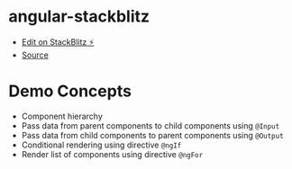 # angular-stackblitz

- [Edit on StackBlitz ⚡️](https://stackblitz.com/edit/angular-ivy-u5q8zb?file=README.md)
- [Source](https://angular.io/start)

# Demo Concepts

- Component hierarchy
- Pass data from parent components to child components using `@Input`
- Pass data from child components to parent components using `@Output`
- Conditional rendering using directive `@ngIf`
- Render list of components using directive `@ngFor`
